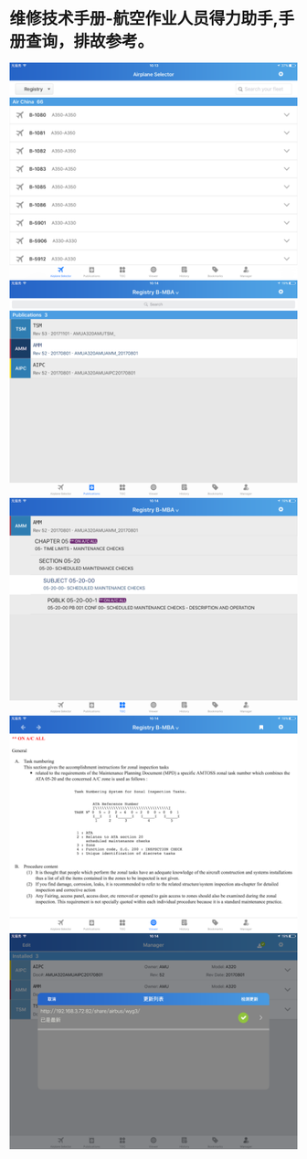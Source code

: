 # 维修技术手册-航空作业人员得力助手,手册查询，排故参考。

![](https://github.com/Light413/images/blob/master/tb/tb_1.PNG?raw=true)
![](https://github.com/Light413/images/blob/master/tb/tb_2.PNG?raw=true)
![](https://github.com/Light413/images/blob/master/tb/tb_3.PNG?raw=true)
![](https://github.com/Light413/images/blob/master/tb/tb_4.PNG?raw=true)
![](https://github.com/Light413/images/blob/master/tb/tb_5.PNG?raw=true)
